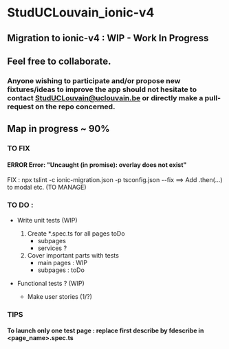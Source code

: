 # StudUCLouvain_ionic-v4
## Migration to ionic-v4 : WIP - Work In Progress
## Feel free to collaborate. 
### Anyone wishing to participate and/or propose new fixtures/ideas to improve the app should not hesitate to contact StudUCLouvain@uclouvain.be or directly make a pull-request on the repo concerned.

## Map in progress ~ 90%


### TO FIX
#### ERROR Error: "Uncaught (in promise): overlay does not exist"
FIX : npx tslint -c ionic-migration.json -p tsconfig.json --fix
==> Add .then(...) to modal etc. (TO MANAGE)


### TO DO :

- Write unit tests (WIP)

  1. Create \*.spec.ts for all pages
     toDo
     - subpages
     - services ?
  2. Cover important parts with tests
     - main pages : WIP
     - subpages : toDo

- Functional tests ? (WIP)

  * Make user stories (1/?)


### TIPS
#### To launch only one test page : replace first describe by fdescribe in <page_name>.spec.ts
